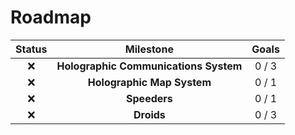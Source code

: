 # Roadmap



| Status | Milestone | Goals |
| :---: | :---: | :---: |
| ❌ | **Holographic Communications System** | 0 / 3 |
| ❌ | **Holographic Map System** | 0 / 1 |
| ❌ | **Speeders** | 0 / 1 |
| ❌ | **Droids** | 0 / 3|
